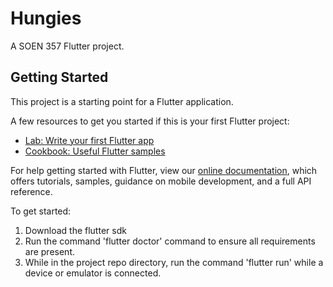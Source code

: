 # Hungies

A SOEN 357 Flutter project.

## Getting Started

This project is a starting point for a Flutter application.

A few resources to get you started if this is your first Flutter project:

- [Lab: Write your first Flutter app](https://flutter.dev/docs/get-started/codelab)
- [Cookbook: Useful Flutter samples](https://flutter.dev/docs/cookbook)

For help getting started with Flutter, view our
[online documentation](https://flutter.dev/docs), which offers tutorials,
samples, guidance on mobile development, and a full API reference.

To get started:

1) Download the flutter sdk
2) Run the command 'flutter doctor' command to ensure all requirements are present.
2) While in the project repo directory, run the command 'flutter run' while a device or emulator is connected.
